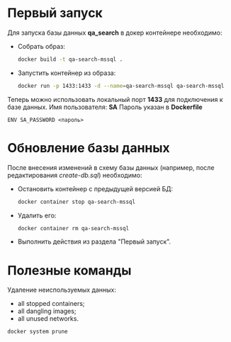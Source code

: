 # Первый запуск

Для запуска базы данных **qa_search** в докер контейнере необходимо:
- Собрать образ:
    ```sh
    docker build -t qa-search-mssql .
    ```
- Запустить контейнер из образа:
    ```sh
    docker run -p 1433:1433 -d --name=qa-search-mssql qa-search-mssql
    ```
Теперь можно использовать локальный порт **1433** для подключения к базе данных.
Имя пользователя: **SA**
Пароль указан в **Dockerfile**
```
ENV SA_PASSWORD <пароль>
```

# Обновление базы данных
После внесения изменений в схему базы данных (например, после редактирования *create-db.sql*) необходимо:
- Остановить контейнер с предыдущей версией БД:
    ```sh
    docker container stop qa-search-mssql
    ```
- Удалить его:
    ```sh
    docker container rm qa-search-mssql
    ```
- Выполнить действия из раздела "Первый запуск".

# Полезные команды
Удаление неиспользуемых данных:
- all stopped containers;
- all dangling images;
- all unused networks.
```sh
docker system prune
```
